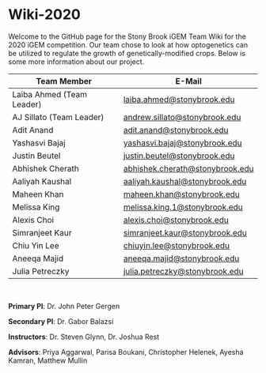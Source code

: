 # Wiki-2020
Welcome to the GitHub page for the Stony Brook iGEM Team Wiki for the 2020 iGEM competition. Our team chose to look at how optogenetics can be utilized to regulate the growth of genetically-modified crops. Below is some more information about our project.

| Team Member | E-Mail |
| --- | --- |
| Laiba Ahmed (Team Leader) | laiba.ahmed@stonybrook.edu  |
| AJ Sillato (Team Leader) | andrew.sillato@stonybrook.edu |
| Adit Anand | adit.anand@stonybrook.edu |
| Yashasvi Bajaj | yashasvi.bajaj@stonybrook.edu |
| Justin Beutel | justin.beutel@stonybrook.edu |
| Abhishek Cherath | abhishek.cherath@stonybrook.edu |
| Aaliyah Kaushal | aaliyah.kaushal@stonybrook.edu |
| Maheen Khan | maheen.khan@stonybrook.edu|
| Melissa King | melissa.king.1@stonybrook.edu |
| Alexis Choi | alexis.choi@stonybrook.edu |
| Simranjeet Kaur | simranjeet.kaur@stonybrook.edu |
| Chiu Yin Lee | chiuyin.lee@stonybrook.edu |
| Aneeqa Majid | aneeqa.majid@stonybrook.edu |
| Julia Petreczky | julia.petreczky@stonybrook.edu |

<br/>

**Primary PI**: Dr. John Peter Gergen

**Secondary PI**: Dr. Gabor Balazsi

**Instructors**: Dr. Steven Glynn, Dr. Joshua Rest

**Advisors**: Priya Aggarwal, Parisa Boukani, Christopher Helenek, Ayesha Kamran, Matthew Mullin
